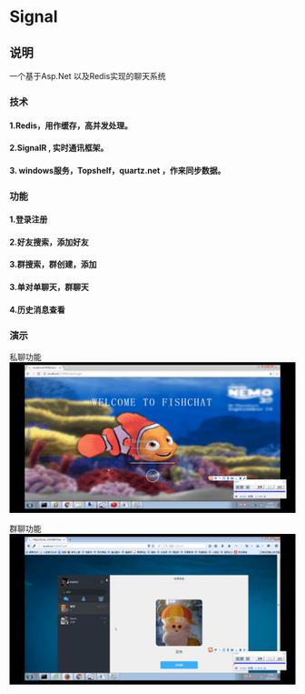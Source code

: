 # Signal

## 说明

一个基于Asp.Net 以及Redis实现的聊天系统


### 技术

#### 1.Redis，用作缓存，高并发处理。
#### 2.SignalR , 实时通讯框架。
#### 3. windows服务，Topshelf，quartz.net ，作来同步数据。

### 功能

#### 1.登录注册
#### 2.好友搜索，添加好友
#### 3.群搜索，群创建，添加
#### 3.单对单聊天，群聊天
#### 4.历史消息查看

### 演示  

私聊功能
![](https://github.com/andyliyuze/Signal/blob/master/SignalRChat/Images/%E5%8D%95%E8%81%8A.gif)

群聊功能
![](https://github.com/andyliyuze/Signal/blob/master/SignalRChat/Images/Animation.gif)


